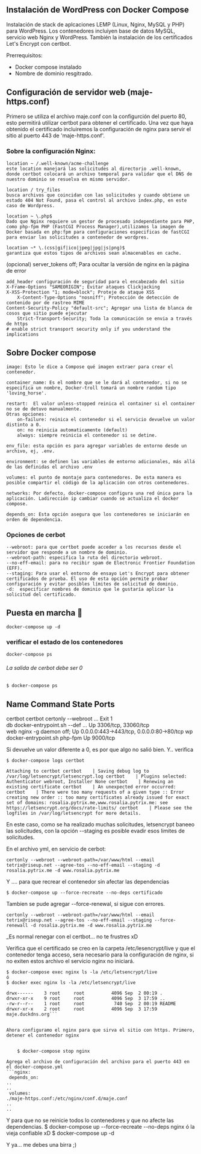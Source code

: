 ## Instalación de WordPress con Docker Compose 

Instalación de stack de aplcaciones LEMP (Linux, Nginx, MySQL y PHP) para WordPress. Los contenedores incluiyen base de datos MySQL, servicio web Nginx y WordPress. También la instalación de los certificados Let's Encrypt con certbot.

Prerrequisitos:

- Docker compose instalado
- Nombre de dominio resgitrado. 

    
## Configuración de servidor web (maje-https.conf)

Primero se utiliza el archivo maje.conf con la configurción del puerto 80, esto permitirá utilizar certbot para obtener el certificado. Una vez que haya obtenido el certificado incluiremos la configuración de nginx para servir el sitio al puerto 443 de 'maje-https.conf'. 


### Sobre la configuración Nginx:

	location ~ /.well-known/acme-challenge 
	este location manejará las solicitudes al directorio .well-known, donde certbot colocará un archivo temporal para validar que el DNS de nuestro dominio se resuelva en mismo servidor.

	location / try_files
	busca archivos que coincidan con las solicitudes y cuando obtiene un estado 404 Not Found, pasa el control al archivo index.php, en este caso de Wordpress. 

	location ~ \.php$
	Dado que Nginx requiere un gestor de procesado independiente para PHP, como php-fpm PHP (FastCGI Process Manager),utilizamos la imagen de Docker basada en php:fpm para configuraciones especificas de fastCGI para enviar las solicitudes a contenedor de wordpres. 

	location ~* \.(css|gif|ico|jpeg|jpg|js|png)$
	garantiza que estos tipos de archivos sean almacenables en cache.

(opcional) 
	server_tokens off; Para ocultar la versión de nginx en la página de error

	add_header configuración de seguridad para el encabezado del sitio 
	X-Frame-Options "SAMEORIGIN"; Evitar ataques Clickjacking
	X-XSS-Protection "1; mode=block"; Proteje de ataque XSS
        X-Content-Type-Options "nosniff"; Protección de detección de contenido por de rastreo MIME
	Content-Security-Policy "default-src"; Agregar una lista de blanca de cosos que sitio puede ejecutar
        Strict-Transport-Security; Toda la comunicación se envia a través de https  
	# enable strict transport security only if you understand the implications

## Sobre Docker compose

	image: Esto le dice a Compose qué imagen extraer para crear el contenedor.
	
	container_name: Es el nombre que se le dará al contenedor, si no se especifica un nombre, Docker-troll tomará un nombre random tipo 'loving_horse'.
	
	restart:  El valor unless-stopped reinica el container si el container no se de detuvo manualmente.
	Otras opciones:
		on-failure: reinica el contenedor si el servicio devuelve un valor distinto a 0.
		on: no reinicia automaticamente (default)
		always: siempre reinicia el contenedor si se detine. 
		
	env_file: esta opción es para agregar variables de entorno desde un archivo, ej, .env.
	
	environment: se definen las variables de entorno adicionales, más allá de las definidas el archivo .env
	
	volumes: el punto de montaje para contenedores. De esta manera es posible compartir el código de la aplicación con otros contenedores.
	
	networks: Por defecto, docker-compose configura una red única para la aplicación. Ladirección ip cambiar cuando se actualiza el docker compose.
	
	depends_on: Esta opción asegura que los contenedores se iniciarán en orden de dependencia.


### Opciones de cerbot

	--webroot: para que certbot puede acceder a los recursos desde el servidor que responde a un nombre de dominio.
	--webroot-path: especifica la ruta del directorio webroot.
	--no-eff-email: para no recibir spam de Electronic Frontier Foundation (EFF). 
	--staging: Para usar el entorno de ensayo Let's Encrypt para obtener certificados de prueba. El uso de esta opción permite probar configuración y evitar posibles límites de solicitud de dominio.
	-d:  especificar nombres de dominio que le gustaría aplicar la solicitud del certificado.  

## Puesta en marcha 🚀
 	docker-compose up -d
 
### verificar el estado de los contenedores
	docker-compose ps

###### La salida de cerbot debe ser 0

	$ docker-compose ps
 Name                Command               State                     Ports                  
--------------------------------------------------------------------------------------------
certbot   certbot certonly --webroot ...   Exit 1                                           
db        docker-entrypoint.sh --def ...   Up       3306/tcp, 33060/tcp                     
web       nginx -g daemon off;             Up       0.0.0.0:443->443/tcp, 0.0.0.0:80->80/tcp
wp        docker-entrypoint.sh php-fpm     Up       9000/tcp   

Si devuelve un valor diferente a 0, es por que algo no salió bien. Y.. verifica

	$ docker-compose logs certbot
``Attaching to certbot
certbot    | Saving debug log to /var/log/letsencrypt/letsencrypt.log
certbot    | Plugins selected: Authenticator webroot, Installer None
certbot    | Renewing an existing certificate
certbot    | An unexpected error occurred:
certbot    | There were too many requests of a given type :: Error creating new order :: too many certificates already issued for exact set of domains: rosalia.pytrix.me,www.rosalia.pytrix.me: see https://letsencrypt.org/docs/rate-limits/
certbot    | Please see the logfiles in /var/log/letsencrypt for more details.``

En este caso, como se ha realizado muchas solicitudes, letsencrypt baneeo las solicitudes, con la opción --staging es posible evadir esos limites de solicitudes.

En el archivo yml, en servicio de cerbot: 
	
	certonly --webroot --webroot-path=/var/www/html --email tetrix@riseup.net --agree-tos --no-eff-email --staging -d rosalia.pytrix.me -d www.rosalia.pytrix.me

Y  .... para que recrear el contenedor sin afectar las dependencias 

	$ docker-compose up --force-recreate --no-deps certificado

Tambien se pude agregar --force-renewal, si sigue con errores. 
	
	certonly --webroot --webroot-path=/var/www/html --email tetrix@riseup.net --agree-tos --no-eff-email --staging --force-renewall -d rosalia.pytrix.me -d www.rosalia.pytrix.me	

_Es normal renegar con el certbot... no te frustres xD 

Verifica que el certificado se creo en la carpeta /etc/lesencrypt/live y que el contenedor tenga acceso, sera necesario para la configuración de nginx, si no exiten estos archivo el servicio nginx no iniciará.
	
	$ docker-compose exec nginx ls -la /etc/letsencrypt/live
	ó
	$ docker exec nginx ls -la /etc/letsencrypt/live

```total 16
drwx------    3 root     root          4096 Sep  2 00:19 .
drwxr-xr-x    9 root     root          4096 Sep  3 17:59 ..
-rw-r--r--    1 root     root           740 Sep  2 00:19 README
drwxr-xr-x    2 root     root          4096 Sep  3 17:59 maje.duckdns.org```
	

Ahora configuramo el nginx para que sirva el sitio con https. Primero, detener el contenedor nginx
        

	$ docker-compose stop nginx

Agrega el archivo de configuración del archivo para el puerto 443 en el docker-compose.yml 
```nginx:
 depends_on:
..
..
 volumes:
./maje-https.conf:/etc/nginx/conf.d/maje.conf
..
..
```
Y para que no se reinicie todos lo contenedores y que no afecte las dependencias.
	$ docker-compose up --force-recreate --no-deps nginx
        ó la vieja confiable xD
	$ docker-compose up -d


Y ya... me debes una birra ;)
